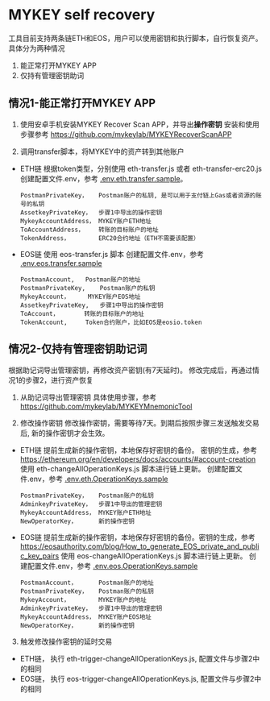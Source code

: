 # MYKEY self recovery
工具目前支持两条链ETH和EOS，用户可以使用密钥和执行脚本，自行恢复资产。具体分为两种情况
1. 能正常打开MYKEY APP
2. 仅持有管理密钥助词

## 情况1-能正常打开MYKEY APP
1. 使用安卓手机安装MYKEY Recover Scan APP，并导出**操作密钥**
安装和使用步骤参考 https://github.com/mykeylab/MYKEYRecoverScanAPP

2. 调用transfer脚本，将MYKEY中的资产转到其他账户
- ETH链
    根据token类型，分别使用 eth-transfer.js 或者 eth-transfer-erc20.js
    创建配置文件.env，参考 [.env.eth.transfer.sample](https://github.com/mykeylab/mykey-self-recovery-scripts/blob/master/.env.eth.transfer.sample)。
    ```
    PostmanPrivateKey，   Postman账户的私钥, 是可以用于支付链上Gas或者资源的账号的私钥
    AssetkeyPrivateKey，  步骤1中导出的操作密钥 
    MykeyAccountAddress， MYKEY账户ETH地址
    ToAccountAddress，    转账的目标账户的地址
    TokenAddress，        ERC20合约地址（ETH不需要该配置）
    ```
    
    
- EOS链
    使用 eos-transfer.js 脚本
    创建配置文件.env，参考 [.env.eos.transfer.sample](https://github.com/mykeylab/mykey-self-recovery-scripts/blob/master/.env.eos.transfer.sample)
    ```
    PostmanAccount,   Postman账户的地址 
    PostmanPrivateKey,    Postman账户的私钥
    MykeyAccount，     MYKEY账户EOS地址
    AssetkeyPrivateKey,   步骤1中导出的操作密钥 
    ToAccount，       转账的目标账户的地址
    TokenAccount,     Token合约账户，比如EOS是eosio.token
    ```

## 情况2-仅持有管理密钥助记词
根据助记词导出管理密钥，再修改资产密钥(有7天延时)。 修改完成后，再通过情况1的步骤2，进行资产恢复
1. 从助记词导出管理密钥
具体使用步骤，参考 https://github.com/mykeylab/MYKEYMnemonicTool


2. 修改操作密钥
修改操作密钥，需要等待7天。到期后按照步骤三发送触发交易后, 新的操作密钥才会生效。

- ETH链
提前生成新的操作密钥，本地保存好密钥的备份。 密钥的生成，参考 https://ethereum.org/en/developers/docs/accounts/#account-creation
使用 eth-changeAllOperationKeys.js 脚本进行链上更新。
创建配置文件.env，参考 [.env.eth.OperationKeys.sample](https://github.com/mykeylab/mykey-self-recovery-scripts/blob/master/.env.eth.OperationKeys.sample)
    ```
    PostmanPrivateKey，   Postman账户的私钥
    AdminkeyPrivateKey，  步骤1中导出的管理密钥
    MykeyAccountAddress， MYKEY账户ETH地址
    NewOperatorKey，      新的操作密钥
    ```

- EOS链
提前生成新的操作密钥，本地保存好密钥的备份。密钥的生成，参考 https://eosauthority.com/blog/How_to_generate_EOS_private_and_public_key_pairs
使用 eos-changeAllOperationKeys.js 脚本进行链上更新。
创建配置文件.env，参考 [.env.eos.OperationKeys.sample](https://github.com/mykeylab/mykey-self-recovery-scripts/blob/master/.env.eos.OperationKeys.sample)
    ```
    PostmanAccount，      Postman账户的地址
    PostmanPrivateKey，   Postman账户的私钥
    MykeyAccount，        MYKEY账户的地址
    AdminkeyPrivateKey，  步骤1中导出的管理密钥
    MykeyAccountAddress， MYKEY账户EOS地址
    NewOperatorKey，      新的操作密钥
    ```
    
3. 触发修改操作密钥的延时交易
- ETH链， 执行 eth-trigger-changeAllOperationKeys.js, 配置文件与步骤2中的相同
- EOS链， 执行 eos-trigger-changeAllOperationKeys.js, 配置文件与步骤2中的相同


